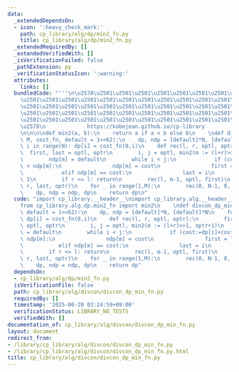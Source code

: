 ```yaml
---
data:
  _extendedDependsOn:
  - icon: ':heavy_check_mark:'
    path: cp_library/alg/dp/min2_fn.py
    title: cp_library/alg/dp/min2_fn.py
  _extendedRequiredBy: []
  _extendedVerifiedWith: []
  _isVerificationFailed: false
  _pathExtension: py
  _verificationStatusIcon: ':warning:'
  attributes:
    links: []
  bundledCode: "'''\n\u257A\u2501\u2501\u2501\u2501\u2501\u2501\u2501\u2501\u2501\u2501\
    \u2501\u2501\u2501\u2501\u2501\u2501\u2501\u2501\u2501\u2501\u2501\u2501\u2501\
    \u2501\u2501\u2501\u2501\u2501\u2501\u2501\u2501\u2501\u2501\u2501\u2501\u2501\
    \u2501\u2501\u2501\u2501\u2501\u2501\u2501\u2501\u2501\u2501\u2501\u2501\u2501\
    \u2501\u2501\u2501\u2501\u2501\u2501\u2501\u2501\u2501\u2501\u2501\u2501\u2501\
    \u2578\n             https://kobejean.github.io/cp-library               \n'''\n\
    \n\n\n\ndef min2(a, b):\n    return a if a < b else b\n    \ndef divcon_dp_min(N,\
    \ M, cost_fn, default = 1<<62):\n    dp, ndp = [default]*N, [default]*N\n    for\
    \ i in range(N): dp[i] = cost_fn(0,i)\n    def rec(l, r, optl, optr):\n      \
    \  first, last = optl, optr\n        i, j = optl, min2(m := (l+r)>>1, optr+1)\n\
    \        ndp[m] = default\n        while i < j:\n            if (cost:=dp[i]+cost_fn(i,m))\
    \ < ndp[m]:\n                ndp[m] = cost\n                first = last = i\n\
    \            elif ndp[m] == cost:\n                last = i\n            i +=\
    \ 1\n        if r <= l: return\n        rec(l, m-1, optl, first)\n        rec(m+1,\
    \ r, last, optr)\n    for _ in range(1,M):\n        rec(0, N-1, 0, N-1)\n    \
    \    dp, ndp = ndp, dp\n    return dp\n"
  code: "import cp_library.__header__\nimport cp_library.alg.__header__\nimport cp_library.alg.divcon.__header__\n\
    from cp_library.alg.dp.min2_fn import min2\n    \ndef divcon_dp_min(N, M, cost_fn,\
    \ default = 1<<62):\n    dp, ndp = [default]*N, [default]*N\n    for i in range(N):\
    \ dp[i] = cost_fn(0,i)\n    def rec(l, r, optl, optr):\n        first, last =\
    \ optl, optr\n        i, j = optl, min2(m := (l+r)>>1, optr+1)\n        ndp[m]\
    \ = default\n        while i < j:\n            if (cost:=dp[i]+cost_fn(i,m)) <\
    \ ndp[m]:\n                ndp[m] = cost\n                first = last = i\n \
    \           elif ndp[m] == cost:\n                last = i\n            i += 1\n\
    \        if r <= l: return\n        rec(l, m-1, optl, first)\n        rec(m+1,\
    \ r, last, optr)\n    for _ in range(1,M):\n        rec(0, N-1, 0, N-1)\n    \
    \    dp, ndp = ndp, dp\n    return dp"
  dependsOn:
  - cp_library/alg/dp/min2_fn.py
  isVerificationFile: false
  path: cp_library/alg/divcon/divcon_dp_min_fn.py
  requiredBy: []
  timestamp: '2025-06-20 03:24:59+09:00'
  verificationStatus: LIBRARY_NO_TESTS
  verifiedWith: []
documentation_of: cp_library/alg/divcon/divcon_dp_min_fn.py
layout: document
redirect_from:
- /library/cp_library/alg/divcon/divcon_dp_min_fn.py
- /library/cp_library/alg/divcon/divcon_dp_min_fn.py.html
title: cp_library/alg/divcon/divcon_dp_min_fn.py
---
```

